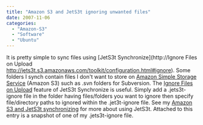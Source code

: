 ```yaml
---
title: "Amazon S3 and JetS3t ignoring unwanted files"
date: 2007-11-06
categories: 
  - "Amazon-S3"
  - "Software"
  - "Ubuntu"
---
```


It is pretty simple to sync files using [JetS3t Synchronize](http://Ignore Files on Upload http://jets3t.s3.amazonaws.com/toolkit/configuration.html#ignore). Some folders I synch contain files I don't want to store on [Amazon Simple Storage Service](http://aws.amazon.com/s3) (Amazon S3) such as .svn folders for Subversion. The [Ignore Files on Upload](http://jets3t.s3.amazonaws.com/toolkit/configuration.html#ignore) feature of JetS3t Synchronize is useful. Simply add a .jets3t-ignore file in the folder having files/folders you want to ignore then specify file/directory paths to ignored within the .jet3t-ignore file. See my [Amazon S3 and JetS3t synchronizing](../../../index.cfm?event=showEntry&entryId=15C35121-188B-4E84-15CC652C61C37F82) for more about using JetS3t. Attached to this entry is a snapshot of one of my .jets3t-ignore file.

